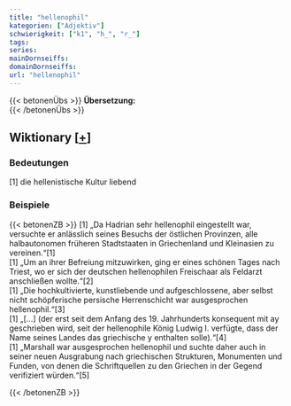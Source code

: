```yaml
---
title: "hellenophil"
kategorien: ["Adjektiv"]
schwierigkeit: ["k1", "h_", "r_"]
tags:
series:
mainDornseiffs:
domainDornseiffs:
url: "hellenophil"
---
```


{{< betonenÜbs >}}
**Übersetzung:**  
{{< /betonenÜbs >}}

## Wiktionary [[+](https://de.wiktionary.org/wiki/hellenophil)]

### Bedeutungen
[1] die hellenistische Kultur liebend  

### Beispiele
{{< betonenZB >}}
[1] „Da Hadrian sehr hellenophil eingestellt war, versuchte er anlässlich seines Besuchs der östlichen Provinzen, alle halbautonomen früheren Stadtstaaten in Griechenland und Kleinasien zu vereinen.“[1]  
[1] „Um an ihrer Befreiung mitzuwirken, ging er eines schönen Tages nach Triest, wo er sich der deutschen hellenophilen Freischaar als Feldarzt anschließen wollte.“[2]  
[1] „Die hochkultivierte, kunstliebende und aufgeschlossene, aber selbst nicht schöpferische persische Herrenschicht war ausgesprochen hellenophil.“[3]  
[1] „[…] (der erst seit dem Anfang des 19. Jahrhunderts konsequent mit ay geschrieben wird, seit der hellenophile König Ludwig I. verfügte, dass der Name seines Landes das griechische y enthalten solle).“[4]  
[1] „Marshall war ausgesprochen hellenophil und suchte daher auch in seiner neuen Ausgrabung nach griechischen Strukturen, Monumenten und Funden, von denen die Schriftquellen zu den Griechen in der Gegend verifiziert würden.“[5]  

{{< /betonenZB >}}

